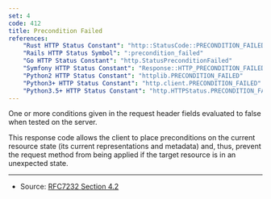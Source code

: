 ```yaml
---
set: 4
code: 412
title: Precondition Failed
references:
    "Rust HTTP Status Constant": "http::StatusCode::PRECONDITION_FAILED"
    "Rails HTTP Status Symbol": ":precondition_failed"
    "Go HTTP Status Constant": "http.StatusPreconditionFailed"
    "Symfony HTTP Status Constant": "Response::HTTP_PRECONDITION_FAILED"
    "Python2 HTTP Status Constant": "httplib.PRECONDITION_FAILED"
    "Python3+ HTTP Status Constant": "http.client.PRECONDITION_FAILED"
    "Python3.5+ HTTP Status Constant": "http.HTTPStatus.PRECONDITION_FAILED"
---
```


One or more conditions given in the request header fields evaluated to false when tested on the server.

This response code allows the client to place preconditions on the current resource state (its current representations and metadata) and, thus, prevent the request method from being applied if the target resource is in an unexpected state.

---

* Source: [RFC7232 Section 4.2][1]

[1]: <http://tools.ietf.org/html/rfc7232#section-4.2>

